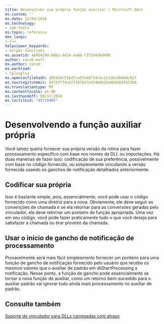 ```yaml
---
title: Desenvolver sua própria função auxiliar | Microsoft Docs
ms.custom: ''
ms.date: 11/04/2016
ms.technology:
- cpp-tools
ms.topic: reference
dev_langs:
- C++
helpviewer_keywords:
- helper functions
ms.assetid: a845429d-68b1-4e14-aa88-f3f5343bd490
author: corob-msft
ms.author: corob
ms.workload:
- cplusplus
ms.openlocfilehash: d95434c51bdfca07e48714c8c1e13bcdb64dc02f
ms.sourcegitcommit: 92f2fff4ce77387b57a4546de1bd4bd464fb51b6
ms.translationtype: MT
ms.contentlocale: pt-BR
ms.lasthandoff: 09/17/2018
ms.locfileid: "45715995"
---
```

# <a name="developing-your-own-helper-function"></a>Desenvolvendo a função auxiliar própria

Você talvez queira fornecer sua própria versão da rotina para fazer processamento específico com base nos nomes da DLL ou importações. Há duas maneiras de fazer isso: codificação de sua preferência, possivelmente com base no código fornecido, ou simplesmente vinculando a versão fornecida usando os ganchos de notificação detalhados anteriormente.

## <a name="code-your-own"></a>Codificar sua própria

Isso é bastante simple, pois, essencialmente, você pode usar o código fornecido como uma diretriz para a nova. Obviamente, ele deve seguir as convenções de chamada e se ela retornar para as conversões geradas pelo vinculador, ele deve retornar um ponteiro de função apropriada. Uma vez em seu código, você pode fazer praticamente tudo o que você deseja para satisfazer a chamada ou tirar proveito da chamada.

## <a name="use-the-start-processing-notification-hook"></a>Usar o início de gancho de notificação de processamento

Provavelmente será mais fácil simplesmente fornecer um ponteiro para uma função de gancho de notificação fornecido pelo usuário que recebe os mesmos valores que o auxiliar de padrão em dliStartProcessing a notificação. Nesse ponto, a função de gancho pode essencialmente se tornar a nova função de auxiliar, como um retorno bem-sucedido para o auxiliar padrão vai ignorar tudo ainda mais processamento no auxiliar de padrão.

## <a name="see-also"></a>Consulte também

[Suporte do vinculador para DLLs carregadas com atraso](../../build/reference/linker-support-for-delay-loaded-dlls.md)